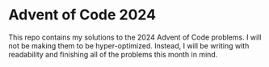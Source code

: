 # Advent of Code 2024

This repo contains my solutions to the 2024 Advent of Code problems. I will not be making them to be hyper-optimized. Instead, I will be writing with readability and finishing all of the problems this month in mind.
